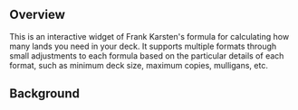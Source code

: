 ## Overview

This is an interactive widget of Frank Karsten's formula for calculating how many lands you need in your deck.
It supports multiple formats through small adjustments to each formula based on the particular details of each format, such as minimum deck size, maximum copies, mulligans, etc.


## Background



